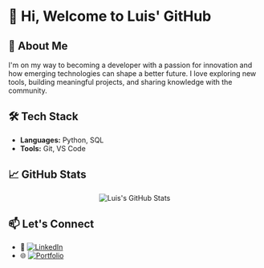 # 👋 Hi, Welcome to Luis' GitHub

## 🚀 About Me
I'm on my way to becoming a developer with a passion for innovation and how emerging technologies can shape a better future. I love exploring new tools, building meaningful projects, and sharing knowledge with the community.

## 🛠️ Tech Stack
- **Languages:**  Python, SQL 
- **Tools:** Git, VS Code  
## 📈 GitHub Stats
<p align="center">
  <img src="https://github-readme-stats.vercel.app/api?username=your-username&show_icons=true&theme=radical" alt="Luis's GitHub Stats" />
</p>

## 📫 Let's Connect
- 🔗 [![LinkedIn](https://img.shields.io/badge/LinkedIn-0077B5?style=flat&logo=linkedin&logoColor=white)](https://www.linkedin.com/in/luis-curiel-rojas-4368ab107)
- 🌐 [![Portfolio](https://img.shields.io/badge/Portfolio-000000?style=flat&logo=internet-explorer&logoColor=white)](https://github.com/luis999-eng?tab=repositories)


